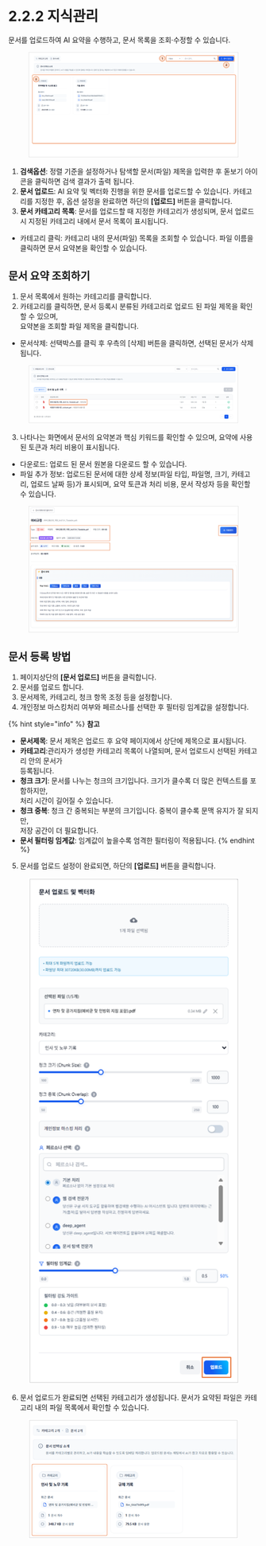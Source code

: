# 2.2.2 지식관리

문서를 업로드하여 AI 요약을 수행하고, 문서 목록을 조회·수정할 수 있습니다.

<figure><img src="../../.gitbook/assets/image (1) (1) (1) (1) (1) (1) (1) (1) (1).png" alt=""><figcaption></figcaption></figure>

1. **검색옵션**: 정렬 기준을 설정하거나 탐색할 문서(파일) 제목을 입력한 후 돋보기 아이콘을 클릭하면 검색 결과가 출력 됩니다.
2. **문서 업로드**: AI 요약 및 벡터화 진행을 위한 문서를 업로드할 수 있습니다.
   &#x20;카테고리를 지정한 후, 옵션 설정을 완료하면 하단의 **\[업로드]** 버튼을 클릭합니다.
3. **문서 카테고리 목록**: 문서를 업로드할 때 지정한 카테고리가 생성되며, 문서 업로드 시 지정된 카테고리 내에서 문서 목록이 표시됩니다.

* 카테고리 클릭: 카테고리 내의 문서(파일) 목록을 조회할 수 있습니다. 파일 이름을 클릭하면 문서 요약본을 확인할 수 있습니다.



## **문서 요약 조회하기**

1. 문서 목록에서 원하는 카테고리를 클릭합니다.
2. 카테고리를 클릭하면, 문서 등록시 분류된 카테고리로 업로드 된 파일 제목을 확인할 수 있으며, \
   요약본을 조회할 파일 제목을 클릭합니다.

* 문서삭제: 선택박스를 클릭 후 우측의 \[삭제] 버튼을 클릭하면, 선택된 문서가 삭제됩니다.

<figure><img src="../../.gitbook/assets/image (2) (1) (1) (1) (1) (1) (1) (1).png" alt=""><figcaption></figcaption></figure>

3. 나타나는 화면에서 문서의 요약본과 핵심 키워드를 확인할 수 있으며, 요약에 사용된 토큰과 처리 비용이 표시됩니다.

* 다운로드: 업로드 된 문서 원본을 다운로드 할 수 있습니다.
* 파일 추가 정보: 업로드된 문서에 대한 상세 정보(파일 타입, 파일명, 크기, 카테고리, 업로드 날짜 등)가 표시되며, 요약 토큰과 처리 비용, 문서 작성자 등을 확인할 수 있습니다.

<figure><img src="../../.gitbook/assets/image.png" alt=""><figcaption></figcaption></figure>



## **문서 등록 방법**

1. 페이지상단의 **\[문서 업로드]** 버튼을 클릭합니다.
2. 문서를 업로드 합니다.
3. 문서제목, 카테고리, 청크 항목 조정 등을 설정합니다.
4. 개인정보 마스킹처리 여부와 페르소나를 선택한 후 필터링 임계값을 설정합니다.

{% hint style="info" %}
**참고**

* **문서제목**: 문서 제목은 업로드 후 요약 페이지에서 상단에 제목으로 표시됩니다.
* **카테고리**:관리자가 생성한 카테고리 목록이 나열되며, 문서 업로드시 선택된 카테고리 안의 문서가 \
  등록됩니다.
* **청크 크기**: 문서를 나누는 청크의 크기입니다. 크기가 클수록 더 많은 컨텍스트를 포함하지만, \
  처리 시간이 길어질 수 있습니다.
* **청크 중복**: 청크 간 중복되는 부분의 크기입니다. 중복이 클수록 문맥 유지가 잘 되지만, \
  저장 공간이 더 필요합니다.
* **문서 필터링 임계값**: 임계값이 높을수록 엄격한 필터링이 적용됩니다.&#x20;
{% endhint %}



5. 문서를 업로드 설정이 완료되면, 하단의 **\[업로드]** 버튼을 클릭합니다.

<div align="left"><figure><img src="../../.gitbook/assets/image (3).png" alt=""><figcaption></figcaption></figure></div>

6. 문서 업로드가 완료되면 선택된 카테고리가 생성됩니다. 문서가 요약된 파일은 카테고리 내의 파일 목록에서 확인할 수 있습니다.

<div align="left"><figure><img src="../../.gitbook/assets/image (5).png" alt=""><figcaption></figcaption></figure></div>
